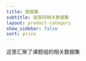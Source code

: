 ```yaml
---
title: 数据集
subtitle: 医联网相关数据集
layout: product-category
show_sidebar: false
sort: price
---
```


这里汇聚了课题组的相关数据集